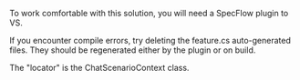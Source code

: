 To work comfortable with this solution, you will need a SpecFlow plugin to VS.

If you encounter compile errors, try deleting the feature.cs auto-generated files. They should be regenerated either by the plugin or on build.

The "locator" is the ChatScenarioContext class.